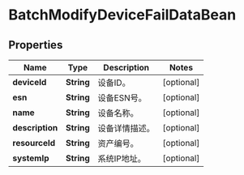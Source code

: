 
# BatchModifyDeviceFailDataBean

## Properties
Name | Type | Description | Notes
------------ | ------------- | ------------- | -------------
**deviceId** | **String** | 设备ID。 |  [optional]
**esn** | **String** | 设备ESN号。 |  [optional]
**name** | **String** | 设备名称。 |  [optional]
**description** | **String** | 设备详情描述。 |  [optional]
**resourceId** | **String** | 资产编号。 |  [optional]
**systemIp** | **String** | 系统IP地址。 |  [optional]



